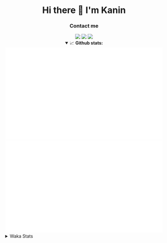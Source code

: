 <div align="center">
 <h1>Hi there 👋 I'm Kanin</h1>
 <h3>Contact me</h3>
 <a href="mailto:im@kanin.dev"><img src="https://img.shields.io/badge/gmail-%23D14836.svg?&style=for-the-badge&logo=gmail&logoColor=white"/></a>
 <a href="https://twitter.com/KaninTwt"><img src="https://img.shields.io/badge/twitter-%231DA1F2.svg?&style=for-the-badge&logo=twitter&logoColor=white"/></a>
 <a href="https://www.linkedin.com/in/KaninDev"><img src="https://img.shields.io/badge/linkedin-%230077B5.svg?&style=for-the-badge&logo=linkedin&logoColor=white"/></a>
<details open>
  <summary>📈 <b>Github stats:</b></summary>
  <img src="https://github.com/Kanin/Kanin/blob/master/scripts/GitHubStats/generated/overview.svg"/>
  <img src="https://github.com/Kanin/Kanin/blob/master/scripts/GitHubStats/generated/languages.svg"/>
</details>
</div>

<details>
 <summary>Waka Stats</summary>

<!--START_SECTION:waka-->
![Code Time](http://img.shields.io/badge/Code%20Time-2%2C221%20hrs%2034%20mins-blue)

![Profile Views](http://img.shields.io/badge/Profile%20Views-0-blue)

![Lines of code](https://img.shields.io/badge/From%20Hello%20World%20I%27ve%20Written-560.5%20thousand%20lines%20of%20code-blue)

**🐱 My GitHub Data** 

> 📦 105.1 kB Used in GitHub's Storage 
 > 
> 🏆 738 Contributions in the Year 2023
 > 
> 🚫 Not Opted to Hire
 > 
> 📜 24 Public Repositories 
 > 
> 🔑 12 Private Repositories 
 > 
**I'm an Early 🐤** 

```text
🌞 Morning                2324 commits        ██████░░░░░░░░░░░░░░░░░░░   25.89 % 
🌆 Daytime                2744 commits        ████████░░░░░░░░░░░░░░░░░   30.57 % 
🌃 Evening                2584 commits        ███████░░░░░░░░░░░░░░░░░░   28.79 % 
🌙 Night                  1323 commits        ████░░░░░░░░░░░░░░░░░░░░░   14.74 % 
```
📅 **I'm Most Productive on Monday** 

```text
Monday                   1742 commits        █████░░░░░░░░░░░░░░░░░░░░   19.41 % 
Tuesday                  1264 commits        ████░░░░░░░░░░░░░░░░░░░░░   14.08 % 
Wednesday                859 commits         ██░░░░░░░░░░░░░░░░░░░░░░░   09.57 % 
Thursday                 1368 commits        ████░░░░░░░░░░░░░░░░░░░░░   15.24 % 
Friday                   1504 commits        ████░░░░░░░░░░░░░░░░░░░░░   16.76 % 
Saturday                 885 commits         ██░░░░░░░░░░░░░░░░░░░░░░░   09.86 % 
Sunday                   1353 commits        ████░░░░░░░░░░░░░░░░░░░░░   15.08 % 
```


📊 **This Week I Spent My Time On** 

```text
🕑︎ Time Zone: America/New_York

💬 Programming Languages: 
Python                   19 hrs 39 mins      ██████████████████████░░░   87.89 % 
virtualenv               1 hr 7 mins         █░░░░░░░░░░░░░░░░░░░░░░░░   05.07 % 
GitIgnore file           39 mins             █░░░░░░░░░░░░░░░░░░░░░░░░   02.96 % 
Log File                 32 mins             █░░░░░░░░░░░░░░░░░░░░░░░░   02.42 % 
.env file                12 mins             ░░░░░░░░░░░░░░░░░░░░░░░░░   00.92 % 

🔥 Editors: 
PyCharm                  22 hrs 18 mins      █████████████████████████   99.77 % 
VS Code                  3 mins              ░░░░░░░░░░░░░░░░░░░░░░░░░   00.23 % 

🐱‍💻 Projects: 
Groups                   12 hrs 37 mins      ██████████████░░░░░░░░░░░   56.48 % 
P4P                      4 hrs 25 mins       █████░░░░░░░░░░░░░░░░░░░░   19.77 % 
OhioBot                  3 hrs 31 mins       ████░░░░░░░░░░░░░░░░░░░░░   15.78 % 
VoiceSphere              50 mins             █░░░░░░░░░░░░░░░░░░░░░░░░   03.80 % 
Unknown Project          47 mins             █░░░░░░░░░░░░░░░░░░░░░░░░   03.54 % 

💻 Operating System: 
Windows                  22 hrs 21 mins      █████████████████████████   100.00 % 
```

**I Mostly Code in Python** 

```text
Python                   30 repos            ████████████████░░░░░░░░░   65.22 % 
Java                     5 repos             ███░░░░░░░░░░░░░░░░░░░░░░   10.87 % 
TypeScript               2 repos             █░░░░░░░░░░░░░░░░░░░░░░░░   04.35 % 
HTML                     2 repos             █░░░░░░░░░░░░░░░░░░░░░░░░   04.35 % 
Kotlin                   2 repos             █░░░░░░░░░░░░░░░░░░░░░░░░   04.35 % 
```



**Timeline**

![Lines of Code chart](https://raw.githubusercontent.com/Kanin/Kanin/master/assets/bar_graph.png)


 Last Updated on 14/12/2023 01:48:27 UTC
<!--END_SECTION:waka-->
</details>
